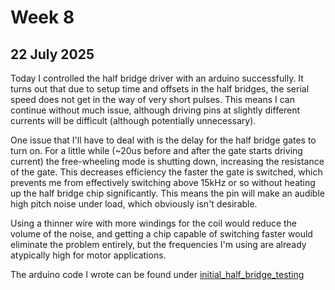 # Week 8

## 22 July 2025

Today I controlled the half bridge driver with an arduino
successfully. It turns out that due to setup time and offsets
in the half bridges, the serial speed does not get in the way
of very short pulses. This means I can continue without much
issue, although driving pins at slightly different currents
will be difficult (although potentially unnecessary).

One issue that I'll have to deal with is the delay for the
half bridge gates to turn on. For a little while (~20us before
and after the gate starts driving current) the free-wheeling
mode is shutting down, increasing the resistance of the gate.
This decreases efficiency the faster the gate is switched,
which prevents me from effectively switching above 15kHz or
so without heating up the half bridge chip significantly.
This means the pin will make an audible high pitch noise
under load, which obviously isn't desirable. 

Using a thinner wire with more windings for the coil would
reduce the volume of the noise, and getting a chip capable
of switching faster would eliminate the problem entirely,
but the frequencies I'm using are already atypically high
for motor applications.

The arduino code I wrote can be found under [initial_half_bridge_testing](../RESEARCH/initial_half_bridge_testing/)
